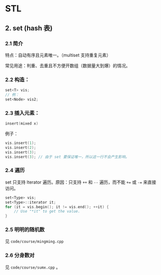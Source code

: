 # STL

## 2. set (hash 表)

### 2.1 简介

特点：自动有序且元素唯一。（multiset 支持重复元素）

常见用途：判重、去重且不方便开数组（数据量大到爆）的情况。

### 2.2 构造：

```cpp
set<T> vis;
// 例：
set<Node> vis2;
```

### 2.3 插入元素：

```cpp
insert(mixed x)
```

例子：

```cpp
vis.insert(1);
vis.insert(2);
vis.insert(3);
vis.insert(3); // 由于 set 要保证唯一，所以这一行不会产生影响。
```

### 2.4 遍历

set 只支持 Iterator 遍历。原因：只支持 `++` 和 `--` 遍历，而不能 `+=` 或 `-=` 来直接访问。

```cpp
set<Type> vis;
set<Type>::iterator it;
for (it = vis.begin(); it != vis.end(); ++it) {
    // Use "*it" to get the value.
}
```

### 2.5 明明的随机数

见 `code/course/mingming.cpp`

### 2.6 分身数对

见 `code/course/sumx.cpp` 。
